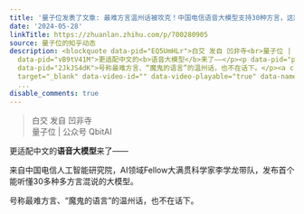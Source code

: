 ```yaml
---
title: '量子位发表了文章: 最难方言温州话被攻克！中国电信语音大模型支持30种方言，这题GPT-4o可不会做啊'
date: '2024-05-28'
linkTitle: https://zhuanlan.zhihu.com/p/700280905
source: 量子位的知乎动态
description: <blockquote data-pid="EQ5UmHLr">白交 发自 凹非寺<br>量子位 | 公众号 QbitAI</blockquote><p
  data-pid="vB9tV41M">更适配中文的<b>语音大模型</b>来了——</p><p data-pid="pZ5m6ReR">来自中国电信人工智能研究院，AI领域Fellow大满贯科学家李学龙带队，发布首个能听懂30多种多方言混说的大模型。</p><p
  data-pid="2JkJS4dK">号称最难方言、“魔鬼的语言”的温州话，也不在话下。</p><a class="video-box" href="https://www.zhihu.com/video/1778790656301314048"
  target="_blank" data-video-id="" data-video-playable="true" data-name="" data-poster="https://pic1
  ...
disable_comments: true
---
```

<blockquote data-pid="EQ5UmHLr">白交 发自 凹非寺<br>量子位 | 公众号 QbitAI</blockquote><p data-pid="vB9tV41M">更适配中文的<b>语音大模型</b>来了——</p><p data-pid="pZ5m6ReR">来自中国电信人工智能研究院，AI领域Fellow大满贯科学家李学龙带队，发布首个能听懂30多种多方言混说的大模型。</p><p data-pid="2JkJS4dK">号称最难方言、“魔鬼的语言”的温州话，也不在话下。</p><a class="video-box" href="https://www.zhihu.com/video/1778790656301314048" target="_blank" data-video-id="" data-video-playable="true" data-name="" data-poster="https://pic1 ...